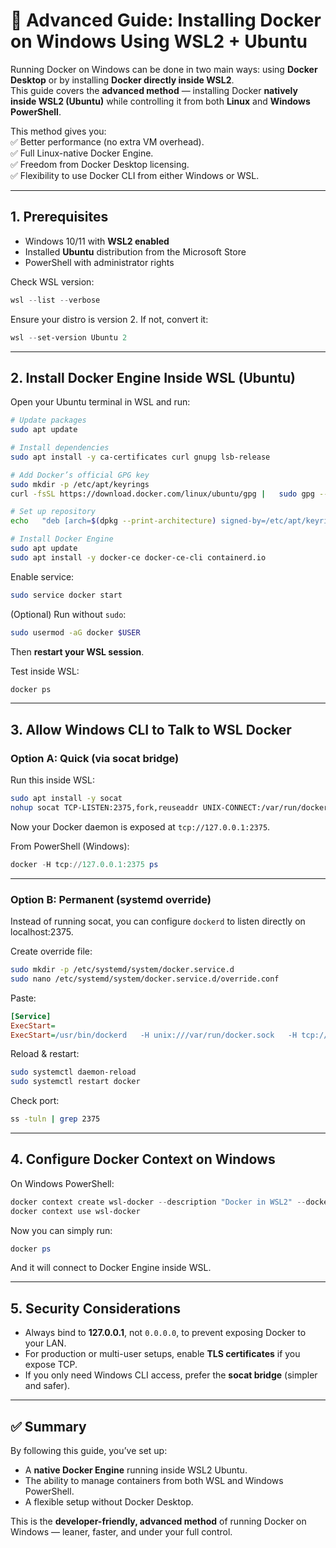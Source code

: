 # 🚀 Advanced Guide: Installing Docker on Windows Using WSL2 + Ubuntu  

Running Docker on Windows can be done in two main ways: using **Docker Desktop** or by installing **Docker directly inside WSL2**.  
This guide covers the **advanced method** — installing Docker **natively inside WSL2 (Ubuntu)** while controlling it from both **Linux** and **Windows PowerShell**.  

This method gives you:  
✅ Better performance (no extra VM overhead).  
✅ Full Linux-native Docker Engine.  
✅ Freedom from Docker Desktop licensing.  
✅ Flexibility to use Docker CLI from either Windows or WSL.  

---

## 1. Prerequisites  

- Windows 10/11 with **WSL2 enabled**  
- Installed **Ubuntu** distribution from the Microsoft Store  
- PowerShell with administrator rights  

Check WSL version:  
```powershell
wsl --list --verbose
```
Ensure your distro is version 2. If not, convert it:  
```powershell
wsl --set-version Ubuntu 2
```

---

## 2. Install Docker Engine Inside WSL (Ubuntu)  

Open your Ubuntu terminal in WSL and run:  

```bash
# Update packages
sudo apt update

# Install dependencies
sudo apt install -y ca-certificates curl gnupg lsb-release

# Add Docker’s official GPG key
sudo mkdir -p /etc/apt/keyrings
curl -fsSL https://download.docker.com/linux/ubuntu/gpg |   sudo gpg --dearmor -o /etc/apt/keyrings/docker.gpg

# Set up repository
echo   "deb [arch=$(dpkg --print-architecture) signed-by=/etc/apt/keyrings/docker.gpg]   https://download.docker.com/linux/ubuntu $(lsb_release -cs) stable" |   sudo tee /etc/apt/sources.list.d/docker.list > /dev/null

# Install Docker Engine
sudo apt update
sudo apt install -y docker-ce docker-ce-cli containerd.io
```

Enable service:
```bash
sudo service docker start
```

(Optional) Run without `sudo`:
```bash
sudo usermod -aG docker $USER
```
Then **restart your WSL session**.  

Test inside WSL:
```bash
docker ps
```

---

## 3. Allow Windows CLI to Talk to WSL Docker  

### Option A: Quick (via socat bridge)  
Run this inside WSL:  
```bash
sudo apt install -y socat
nohup socat TCP-LISTEN:2375,fork,reuseaddr UNIX-CONNECT:/var/run/docker.sock >/dev/null 2>&1 &
```

Now your Docker daemon is exposed at `tcp://127.0.0.1:2375`.  

From PowerShell (Windows):
```powershell
docker -H tcp://127.0.0.1:2375 ps
```

---

### Option B: Permanent (systemd override)  
Instead of running socat, you can configure `dockerd` to listen directly on localhost:2375.  

Create override file:
```bash
sudo mkdir -p /etc/systemd/system/docker.service.d
sudo nano /etc/systemd/system/docker.service.d/override.conf
```

Paste:
```ini
[Service]
ExecStart=
ExecStart=/usr/bin/dockerd   -H unix:///var/run/docker.sock   -H tcp://127.0.0.1:2375   --containerd=/run/containerd/containerd.sock
```

Reload & restart:
```bash
sudo systemctl daemon-reload
sudo systemctl restart docker
```

Check port:
```bash
ss -tuln | grep 2375
```

---

## 4. Configure Docker Context on Windows  

On Windows PowerShell:
```powershell
docker context create wsl-docker --description "Docker in WSL2" --docker "host=tcp://127.0.0.1:2375"
docker context use wsl-docker
```

Now you can simply run:
```powershell
docker ps
```

And it will connect to Docker Engine inside WSL.

---

## 5. Security Considerations  

- Always bind to **127.0.0.1**, not `0.0.0.0`, to prevent exposing Docker to your LAN.  
- For production or multi-user setups, enable **TLS certificates** if you expose TCP.  
- If you only need Windows CLI access, prefer the **socat bridge** (simpler and safer).  

---

## ✅ Summary  

By following this guide, you’ve set up:  
- A **native Docker Engine** running inside WSL2 Ubuntu.  
- The ability to manage containers from both WSL and Windows PowerShell.  
- A flexible setup without Docker Desktop.  

This is the **developer-friendly, advanced method** of running Docker on Windows — leaner, faster, and under your full control.  
